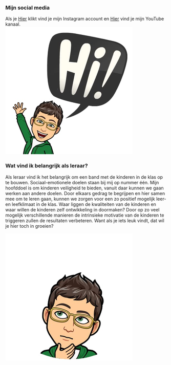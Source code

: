 ### Mijn social media
Als je [Hier](https://www.instagram.com/meesterjens/?hl=nl) klikt vind je mijn Instagram account
en [Hier](https://www.youtube.com/channel/UCKPzBEjeoImta8kHrjBijZA?view_as=subscriber) vind je mijn YouTube kanaal.                                                                                                                                                                  
![](ik.jpg) 


### Wat vind ik belangrijk als leraar?
Als leraar vind ik het belangrijk om een band met de kinderen in de klas op te bouwen. Sociaal-emotionele doelen staan bij mij op nummer één. Mijn hoofddoel is om kinderen veiligheid te bieden, vanuit daar kunnen we gaan werken aan andere doelen.
Door elkaars gedrag te begrijpen en hier samen mee om te leren gaan, kunnen we zorgen voor een zo positief mogelijk leer- en leefklimaat in de klas. Waar liggen de kwaliteiten van de kinderen en waar willen de kinderen zelf ontwikkeling in doormaken? Door op zo veel mogelijk verschillende manieren de intrinsieke motivatie van de kinderen te triggeren zullen de resultaten verbeteren. Want als je iets leuk vindt, dat wil je hier toch in groeien?

![](j.jpg)

